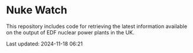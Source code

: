 # Nuke Watch

This repository includes code for retrieving the latest information available on the output of EDF nuclear power plants in the UK.

Last updated: 2024-11-18 06:21